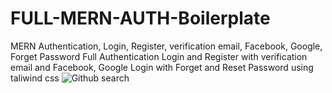 # FULL-MERN-AUTH-Boilerplate
MERN Authentication, Login, Register, verification email, Facebook, Google, Forget Password
Full Authentication  Login and Register with verification email and Facebook, Google Login with Forget and Reset Password using taliwind css
![Github search](https://user-images.githubusercontent.com/25937925/77971844-11870400-72f0-11ea-8224-7e21a4f02a0a.png)
